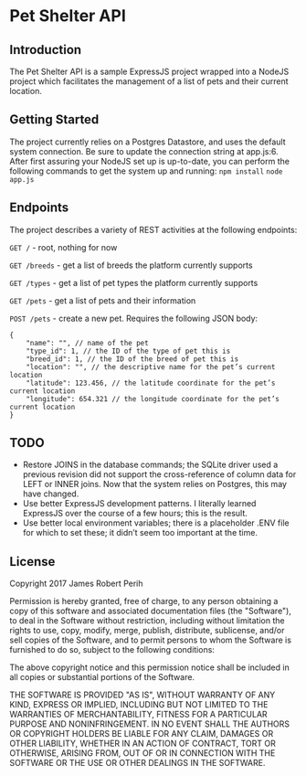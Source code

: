 # Pet Shelter API
## Introduction
The Pet Shelter API is a sample ExpressJS project wrapped into a NodeJS project which facilitates the management of a list of pets and their current location.

## Getting Started
The project currently relies on a Postgres Datastore, and uses the default system connection. Be sure to update the connection string at app.js:6.
After first assuring your NodeJS set up is up-to-date, you can perform the following commands to get the system up and running:
`npm install`
`node app.js`

## Endpoints
The project describes a variety of REST activities at the following endpoints:

`GET /`	- root, nothing for now

`GET /breeds`	- get a list of breeds the platform currently supports

`GET /types`	- get a list of pet types the platform currently supports

`GET /pets`	- get a list of pets and their information

`POST /pets`	- create a new pet. Requires the following JSON body:
```
{
	"name": "", // name of the pet
	"type_id": 1, // the ID of the type of pet this is
	"breed_id": 1, // the ID of the breed of pet this is
	"location": "", // the descriptive name for the pet’s current location
	"latitude": 123.456, // the latitude coordinate for the pet’s current location
	"longitude": 654.321 // the longitude coordinate for the pet’s current location
}
```

## TODO
* Restore JOINS in the database commands; the SQLite driver used a previous revision did not support the cross-reference of column data for LEFT or INNER joins. Now that the system relies on Postgres, this may have changed.
* Use better ExpressJS development patterns. I literally learned ExpressJS over the course of a few hours; this is the result.
* Use better local environment variables; there is a placeholder .ENV file for which to set these; it didn’t seem too important at the time.

## License
Copyright 2017 James Robert Perih

Permission is hereby granted, free of charge, to any person obtaining a copy of this software and associated documentation files (the "Software"), to deal in the Software without restriction, including without limitation the rights to use, copy, modify, merge, publish, distribute, sublicense, and/or sell copies of the Software, and to permit persons to whom the Software is furnished to do so, subject to the following conditions:

The above copyright notice and this permission notice shall be included in all copies or substantial portions of the Software.

THE SOFTWARE IS PROVIDED "AS IS", WITHOUT WARRANTY OF ANY KIND, EXPRESS OR IMPLIED, INCLUDING BUT NOT LIMITED TO THE WARRANTIES OF MERCHANTABILITY, FITNESS FOR A PARTICULAR PURPOSE AND NONINFRINGEMENT. IN NO EVENT SHALL THE AUTHORS OR COPYRIGHT HOLDERS BE LIABLE FOR ANY CLAIM, DAMAGES OR OTHER LIABILITY, WHETHER IN AN ACTION OF CONTRACT, TORT OR OTHERWISE, ARISING FROM, OUT OF OR IN CONNECTION WITH THE SOFTWARE OR THE USE OR OTHER DEALINGS IN THE SOFTWARE.

